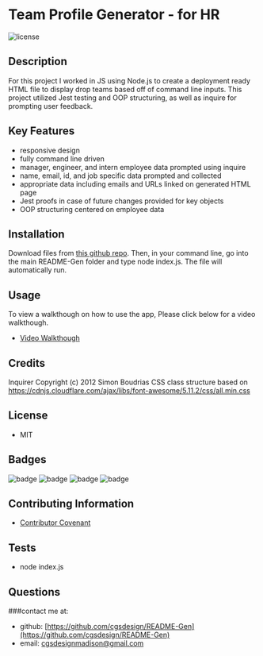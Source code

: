 
# Team Profile Generator - for HR 
![license](https://img.shields.io/badge/MIT-License-brightgreen)

## Description 

For this project I worked in JS using Node.js to create a deployment ready HTML file to display drop teams based off of command line inputs. This project utilized Jest testing and  OOP structuring, as well as inquire for prompting user feedback.

## Key Features
* responsive design
* fully command line driven 
* manager, engineer, and intern employee data prompted using inquire
* name, email, id, and job specific data prompted and collected
* appropriate data including emails and URLs linked on generated HTML page
* Jest proofs in case of future changes provided for key objects
* OOP structuring centered on employee data

## Installation
Download files from [this github repo](https://github.com/cgsdesign/TeamProfileGenerator). Then, in your command line, go into the main README-Gen folder and type node index.js. The file will automatically run.

## Usage 
To view a walkthough on how to use the app, Please click below for a video walkthough. 
* [Video Walkthough](https://drive.google.com/file/d/1CskHt9y--WBIyhQ3ZS0qlPecK8tQyu-Q/view)

## Credits
Inquirer Copyright (c) 2012 Simon Boudrias
CSS class structure based on https://cdnjs.cloudflare.com/ajax/libs/font-awesome/5.11.2/css/all.min.css 

## License
* MIT

## <a name="badge">Badges</a>

![badge](https://img.shields.io/badge/JavaScript-PrimaryLanguage-orange)
![badge](https://img.shields.io/badge/Node.js-Interface-red)
![badge](https://img.shields.io/badge/Inquire-Prompts-red)
![badge](https://img.shields.io/badge/Inquire-Testing-red)

## <a name="contributing">Contributing Information</a>
* [Contributor Covenant](https://www.contributor-covenant.org/)

## <a name="test">Tests</a>
*  node index.js

## <a name="questions">Questions</a>
###contact me at: 
* github: [https://github.com/cgsdesign/README-Gen](https://github.com/cgsdesign/README-Gen)
* email: [cgsdesignmadison@gmail.com](cgsdesignmadison@gmail.com)
